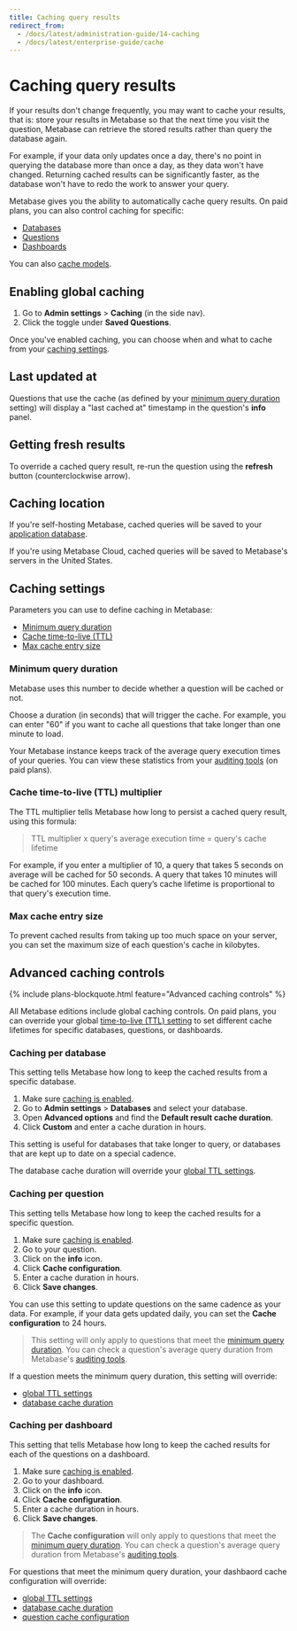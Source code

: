 ```yaml
---
title: Caching query results
redirect_from:
  - /docs/latest/administration-guide/14-caching
  - /docs/latest/enterprise-guide/cache
---
```


# Caching query results

If your results don't change frequently, you may want to cache your results, that is: store your results in Metabase so that the next time you visit the question, Metabase can retrieve the stored results rather than query the database again. 

For example, if your data only updates once a day, there's no point in querying the database more than once a day, as they data won't have changed. Returning cached results can be significantly faster, as the database won't have to redo the work to answer your query.

Metabase gives you the ability to automatically cache query results. On paid plans, you can also control caching for specific:

- [Databases](#caching-per-database)
- [Questions](#caching-per-question)
- [Dashboards](#caching-per-dashboard)

You can also [cache models](../data-modeling/models.md#caching-individual-models).

## Enabling global caching

1. Go to **Admin settings** > **Caching** (in the side nav).
2. Click the toggle under **Saved Questions**.

Once you've enabled caching, you can choose when and what to cache from your [caching settings](#caching-settings).

## Last updated at

Questions that use the cache (as defined by your [minimum query duration](#minimum-query-duration) setting) will display a "last cached at" timestamp in the question's **info** panel.

## Getting fresh results

To override a cached query result, re-run the question using the **refresh** button (counterclockwise arrow).

## Caching location

If you're self-hosting Metabase, cached queries will be saved to your [application database](../installation-and-operation/configuring-application-database.md).

If you're using Metabase Cloud, cached queries will be saved to Metabase's servers in the United States.

## Caching settings

Parameters you can use to define caching in Metabase:

- [Minimum query duration](#minimum-query-duration)
- [Cache time-to-live (TTL)](#cache-time-to-live-ttl)
- [Max cache entry size](#max-cache-entry-size)

### Minimum query duration

Metabase uses this number to decide whether a question will be cached or not. 

Choose a duration (in seconds) that will trigger the cache. For example, you can enter "60" if you want to cache all questions that take longer than one minute to load.

Your Metabase instance keeps track of the average query execution times of your queries. You can view these statistics from your [auditing tools](../usage-and-performance-tools/audit.md) (on paid plans).

### Cache time-to-live (TTL) multiplier

The TTL multiplier tells Metabase how long to persist a cached query result, using this formula:

> TTL multiplier x query's average execution time = query's cache lifetime

For example, if you enter a multiplier of 10, a query that takes 5 seconds on average will be cached for 50 seconds. A query that takes 10 minutes will be cached for 100 minutes. Each query’s cache lifetime is proportional to that query's execution time.

### Max cache entry size

To prevent cached results from taking up too much space on your server, you can set the maximum size of each question's cache in kilobytes.

## Advanced caching controls

{% include plans-blockquote.html feature="Advanced caching controls" %}

All Metabase editions include global caching controls. On paid plans, you can override your global [time-to-live (TTL) setting](#cache-time-to-live-ttl-multiplier) to set different cache lifetimes for specific databases, questions, or dashboards.

### Caching per database

This setting tells Metabase how long to keep the cached results from a specific database.

1. Make sure [caching is enabled](#enabling-global-caching).
2. Go to **Admin settings** > **Databases** and select your database.
3. Open **Advanced options** and find the **Default result cache duration**.
4. Click **Custom** and enter a cache duration in hours.

This setting is useful for databases that take longer to query, or databases that are kept up to date on a special cadence. 

The database cache duration will override your [global TTL settings](#cache-time-to-live-ttl-multiplier).

### Caching per question

This setting tells Metabase how long to keep the cached results for a specific question.

1. Make sure [caching is enabled](#enabling-global-caching).
2. Go to your question.
3. Click on the **info** icon.
4. Click **Cache configuration**.
5. Enter a cache duration in hours.
6. Click **Save changes**.

You can use this setting to update questions on the same cadence as your data. For example, if your data gets updated daily, you can set the **Cache configuration** to 24 hours.

> This setting will only apply to questions that meet the [minimum query duration](#minimum-query-duration). You can check a question's average query duration from Metabase's [auditing tools](../usage-and-performance-tools/audit.md).

If a question meets the minimum query duration, this setting will override:

- [global TTL settings](#cache-time-to-live-ttl-multiplier)
- [database cache duration](#caching-per-database)

### Caching per dashboard

This setting that tells Metabase how long to keep the cached results for each of the questions on a dashboard.

1. Make sure [caching is enabled](#enabling-global-caching).
2. Go to your dashboard.
3. Click on the **info** icon.
4. Click **Cache configuration**.
5. Enter a cache duration in hours.
6. Click **Save changes**.

> The **Cache configuration** will only apply to questions that meet the [minimum query duration](#minimum-query-duration). You can check a question's average query duration from Metabase's [auditing tools](../usage-and-performance-tools/audit.md).

For questions that meet the minimum query duration, your dashbaord cache configuration will override:

- [global TTL settings](#cache-time-to-live-ttl-multiplier)
- [database cache duration](#caching-per-database)
- [question cache configuration](#caching-per-question)
